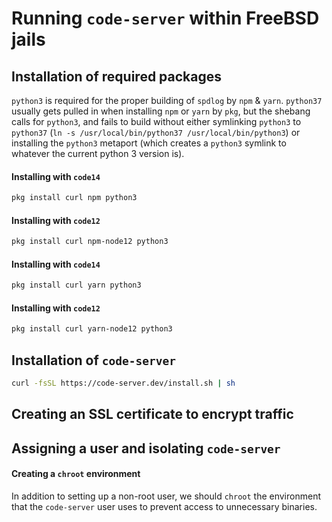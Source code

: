 # Running `code-server` within FreeBSD jails

## Installation of required packages

`python3` is required for the proper building of `spdlog` by `npm` & `yarn`. `python37` usually gets pulled in when installing `npm` or `yarn` by `pkg`, but the shebang calls for `python3`, and fails to build without either symlinking `python3` to `python37` (`ln -s /usr/local/bin/python37 /usr/local/bin/python3`) or installing the `python3` metaport (which creates a `python3` symlink to whatever the current python 3 version is).

#### Installing with `code14`

```sh
pkg install curl npm python3
```

#### Installing with `code12`

```sh
pkg install curl npm-node12 python3
```

#### Installing with `code14`

```sh
pkg install curl yarn python3
```

#### Installing with `code12`

```sh
pkg install curl yarn-node12 python3
```

## Installation of `code-server`

```sh
curl -fsSL https://code-server.dev/install.sh | sh
```

## Creating an SSL certificate to encrypt traffic



## Assigning a user and isolating `code-server`

#### Creating a `chroot` environment

In addition to setting up a non-root user, we should `chroot` the environment that the `code-server` user uses to prevent access to unnecessary binaries.